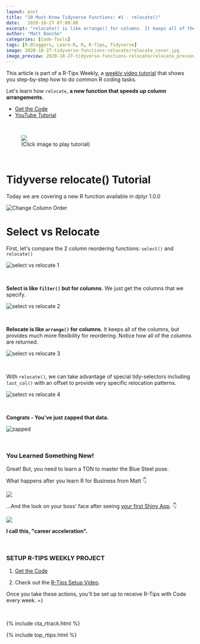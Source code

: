 ```yaml
---
layout: post
title: "10 Must-Know Tidyverse Functions: #1 - relocate()"
date:   2020-10-27 07:00:00
excerpt: "relocate() is like arrange() for columns. It keeps all of the columns, but provides much more flexibility for reordering. Notice how all of the columns are returned. "
author: "Matt Dancho"
categories: [Code-Tools]
tags: [R-Bloggers, Learn-R, R, R-Tips, Tidyverse]
image: 2020-10-27-tidyverse-functions-relocate/relocate_cover.jpg
image_preview: 2020-10-27-tidyverse-functions-relocate/relocate_preview.jpg
---
```




This article is part of a R-Tips Weekly, a [weekly video tutorial](https://mailchi.mp/business-science/r-tips-newsletter) that shows you step-by-step how to do common R coding tasks.


Let's learn how `relocate`, **a new function that speeds up column arrangements**. 

- [Get the Code](https://mailchi.mp/business-science/r-tips-newsletter)
- [YouTube Tutorial](https://youtu.be/swm3smjU0RU)

<br>

<figure class="text-center">
  <a href="https://youtu.be/swm3smjU0RU"><img src="/assets/2020-10-27-tidyverse-functions-relocate/video_thumb.jpg" border="0" /></a>
  <figcaption>(Click image to play tutorial)</figcaption>
</figure>

<br>

# Tidyverse relocate() Tutorial

Today we are covering a new R function available in dplyr 1.0.0

![Change Column Order](/assets/2020-10-27-tidyverse-functions-relocate/change_column_order.jpg)


# Select vs Relocate

First, let's compare the 2 column reordering functions: `select()` and `relocate()`

![select vs relocate 1](/assets/2020-10-27-tidyverse-functions-relocate/select_vs_relocate_1.jpg)

<br>

**Select is like `filter()` but for columns**. We just get the columns that we specify. 

![select vs relocate 2](/assets/2020-10-27-tidyverse-functions-relocate/select_vs_relocate_2.jpg)

<br>

**Relocate is like `arrange()` for columns**. It keeps all of the columns, but provides much more flexibility for reordering. Notice how all of the columns are returned. 


![select vs relocate 3](/assets/2020-10-27-tidyverse-functions-relocate/select_vs_relocate_3.jpg)

<br>

With `relocate()`, we can take advantage of special tidy-selectors including `last_col()` with an offset to provide very specific relocation patterns.  

![select vs relocate 4](/assets/2020-10-27-tidyverse-functions-relocate/select_vs_relocate_4.jpg)

<br>

**Congrats - You've just zapped that data.**

![zapped](/assets/2020-10-27-tidyverse-functions-relocate/zapped.gif)




<br>

### You Learned Something New! 
Great! But, you need to learn a TON to master the Blue Steel pose.

What happens after you learn R for Business from Matt 👇
 
![](/assets/2020-10-21-automate-pdf-with-r/learn-r.gif)


...And the look on your boss' face after seeing [your first Shiny App](https://www.business-science.io/business/2020/08/05/build-data-science-app-3-months.html). 👇

![](/assets/2020-10-21-automate-pdf-with-r/reaction.gif)


**I call this, "career acceleration".**



<br>

### SETUP R-TIPS WEEKLY PROJECT

1. [Get the Code](https://mailchi.mp/business-science/r-tips-newsletter)

2. Check out the [R-Tips Setup Video](https://youtu.be/F7aYV0RPyD0).

Once you take these actions, you'll be set up to receive R-Tips with Code every week. =)

<br>

{% include cta_rtrack.html %}

{% include top_rtips.html %}